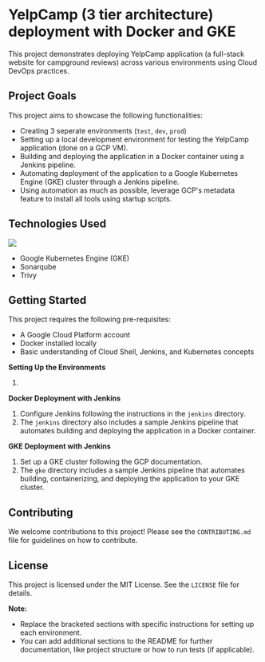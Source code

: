 # YelpCamp (3 tier architecture) deployment with Docker and GKE

This project demonstrates deploying YelpCamp application (a full-stack website for campground reviews) across various environments using Cloud DevOps practices.

## Project Goals

This project aims to showcase the following functionalities:

* Creating 3 seperate environments (`test`, `dev`, `prod`)
* Setting up a local development environment for testing the YelpCamp application (done on a GCP VM).
* Building and deploying the application in a Docker container using a Jenkins pipeline.
* Automating deployment of the application to a Google Kubernetes Engine (GKE) cluster through a Jenkins pipeline.
* Using automation as much as possible, leverage GCP's metadata feature to install all tools using startup scripts.

## Technologies Used

<p align="left">
  <a>
    <img src="https://skillicons.dev/icons?i=gcp,terraform,kubernetes,docker,jenkins,nodejs,git,bash&theme=dark"/>
  </a>
</p>

* Google Kubernetes Engine (GKE)
* Sonarqube
* Trivy

## Getting Started

This project requires the following pre-requisites:

* A Google Cloud Platform account
* Docker installed locally
* Basic understanding of Cloud Shell, Jenkins, and Kubernetes concepts

**Setting Up the Environments**

1. 

**Docker Deployment with Jenkins**

1. Configure Jenkins following the instructions in the `jenkins` directory.
2. The `jenkins` directory also includes a sample Jenkins pipeline that automates building and deploying the application in a Docker container.

**GKE Deployment with Jenkins**

1. Set up a GKE cluster following the GCP documentation.
2. The `gke` directory includes a sample Jenkins pipeline that automates building, containerizing, and deploying the application to your GKE cluster.

## Contributing

We welcome contributions to this project! Please see the `CONTRIBUTING.md` file for guidelines on how to contribute.

## License

This project is licensed under the MIT License. See the `LICENSE` file for details.

**Note:**

* Replace the bracketed sections with specific instructions for setting up each environment. 
* You can add additional sections to the README for further documentation,  like project structure or how to run tests (if applicable). 